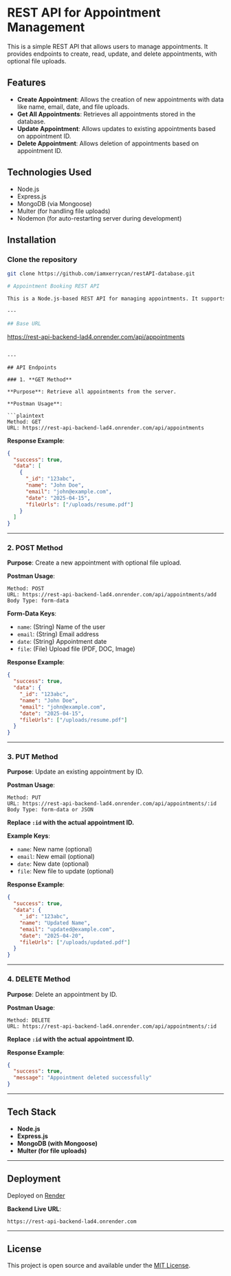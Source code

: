 # REST API for Appointment Management



This is a simple REST API that allows users to manage appointments. It provides endpoints to create, read, update, and delete appointments, with optional file uploads.

## Features

- **Create Appointment**: Allows the creation of new appointments with data like name, email, date, and file uploads.
- **Get All Appointments**: Retrieves all appointments stored in the database.
- **Update Appointment**: Allows updates to existing appointments based on appointment ID.
- **Delete Appointment**: Allows deletion of appointments based on appointment ID.

## Technologies Used

- Node.js
- Express.js
- MongoDB (via Mongoose)
- Multer (for handling file uploads)
- Nodemon (for auto-restarting server during development)

## Installation

### Clone the repository

```bash
git clone https://github.com/iamxerrycan/restAPI-database.git

# Appointment Booking REST API

This is a Node.js-based REST API for managing appointments. It supports full CRUD operations, including file upload capability (like PDF, DOC, or image) via form-data.

---

## Base URL

```
https://rest-api-backend-lad4.onrender.com/api/appointments
```

---

## API Endpoints

### 1. **GET Method**

**Purpose**: Retrieve all appointments from the server.

**Postman Usage**:

```plaintext
Method: GET
URL: https://rest-api-backend-lad4.onrender.com/api/appointments
```

**Response Example**:

```json
{
  "success": true,
  "data": [
    {
      "_id": "123abc",
      "name": "John Doe",
      "email": "john@example.com",
      "date": "2025-04-15",
      "fileUrls": ["/uploads/resume.pdf"]
    }
  ]
}
```

---

### 2. **POST Method**

**Purpose**: Create a new appointment with optional file upload.

**Postman Usage**:

```plaintext
Method: POST
URL: https://rest-api-backend-lad4.onrender.com/api/appointments/add
Body Type: form-data
```

**Form-Data Keys**:
- `name`: (String) Name of the user
- `email`: (String) Email address
- `date`: (String) Appointment date
- `file`: (File) Upload file (PDF, DOC, Image)

**Response Example**:

```json
{
  "success": true,
  "data": {
    "_id": "123abc",
    "name": "John Doe",
    "email": "john@example.com",
    "date": "2025-04-15",
    "fileUrls": ["/uploads/resume.pdf"]
  }
}
```

---

### 3. **PUT Method**

**Purpose**: Update an existing appointment by ID.

**Postman Usage**:

```plaintext
Method: PUT
URL: https://rest-api-backend-lad4.onrender.com/api/appointments/:id
Body Type: form-data or JSON
```

**Replace `:id` with the actual appointment ID.**

**Example Keys**:
- `name`: New name (optional)
- `email`: New email (optional)
- `date`: New date (optional)
- `file`: New file to update (optional)

**Response Example**:

```json
{
  "success": true,
  "data": {
    "_id": "123abc",
    "name": "Updated Name",
    "email": "updated@example.com",
    "date": "2025-04-20",
    "fileUrls": ["/uploads/updated.pdf"]
  }
}
```

---

### 4. **DELETE Method**

**Purpose**: Delete an appointment by ID.

**Postman Usage**:

```plaintext
Method: DELETE
URL: https://rest-api-backend-lad4.onrender.com/api/appointments/:id
```

**Replace `:id` with the actual appointment ID.**

**Response Example**:

```json
{
  "success": true,
  "message": "Appointment deleted successfully"
}
```

---

## Tech Stack

- **Node.js**
- **Express.js**
- **MongoDB (with Mongoose)**
- **Multer (for file uploads)**

---

## Deployment

Deployed on [Render](https://render.com/)

**Backend Live URL**:
```
https://rest-api-backend-lad4.onrender.com
```

---

## License

This project is open source and available under the [MIT License](LICENSE).


